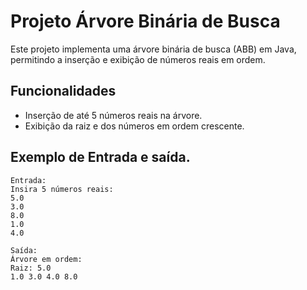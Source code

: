# Projeto Árvore Binária de Busca

Este projeto implementa uma árvore binária de busca (ABB) em Java, permitindo a inserção e exibição de números reais em ordem.

## Funcionalidades

- Inserção de até 5 números reais na árvore.
- Exibição da raiz e dos números em ordem crescente.

## Exemplo de Entrada e saída.
```
Entrada:
Insira 5 números reais:
5.0
3.0
8.0
1.0
4.0

Saída:
Árvore em ordem:
Raiz: 5.0
1.0 3.0 4.0 8.0 
